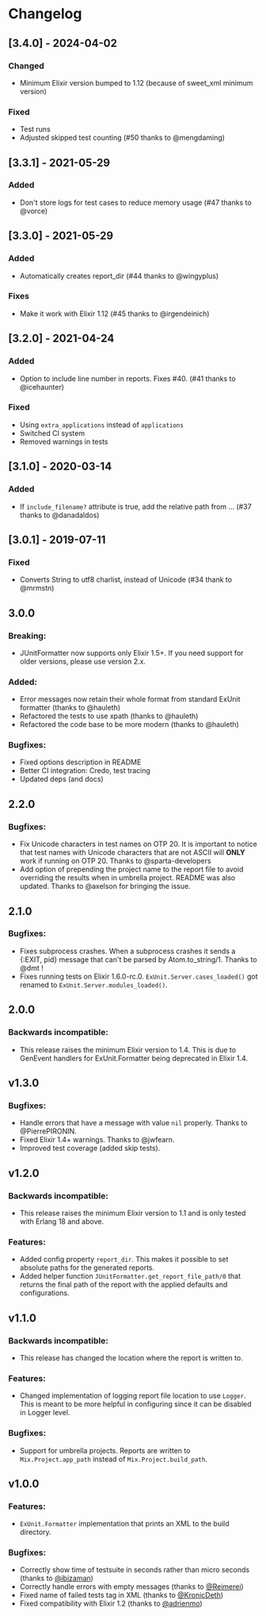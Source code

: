 # Changelog

## [3.4.0] - 2024-04-02

### Changed

- Minimum Elixir version bumped to 1.12 (because of sweet_xml minimum version)

### Fixed

- Test runs
- Adjusted skipped test counting (#50 thanks to @mengdaming)

## [3.3.1] - 2021-05-29

### Added

-  Don't store logs for test cases to reduce memory usage (#47 thanks to @vorce)

## [3.3.0] - 2021-05-29

### Added

- Automatically creates report_dir (#44 thanks to @wingyplus)

### Fixes

- Make it work with Elixir 1.12 (#45 thanks to @irgendeinich)

## [3.2.0] - 2021-04-24

### Added

- Option to include line number in reports. Fixes #40. (#41 thanks to @icehaunter)

### Fixed

- Using `extra_applications` instead of `applications`
- Switched CI system
- Removed warnings in tests

## [3.1.0] - 2020-03-14

### Added

- If `include_filename?` attribute is true, add the relative path from … (#37 thanks to @danadaldos)

## [3.0.1] - 2019-07-11

### Fixed

- Converts String to utf8 charlist, instead of Unicode (#34 thank to @mrmstn)

## 3.0.0

### Breaking:

- JUnitFormatter now supports only Elixir 1.5+. If you need support for older versions, please use version 2.x.

### Added:

- Error messages now retain their whole format from standard ExUnit formatter (thanks to @hauleth)
- Refactored the tests to use xpath (thanks to @hauleth)
- Refactored the code base to be more modern (thanks to @hauleth)

### Bugfixes:

- Fixed options description in README
- Better CI integration: Credo, test tracing
- Updated deps (and docs)

## 2.2.0

### Bugfixes:

  - Fix Unicode characters in test names on OTP 20. It is important to notice that test names with Unicode characters that are not ASCII will **ONLY** work if running on OTP 20. Thanks to @sparta-developers
  - Add option of prepending the project name to the report file to avoid overriding the results when in umbrella project. README was also updated. Thanks to @axelson for bringing the issue.

## 2.1.0

### Bugfixes:

  - Fixes subprocess crashes. When a subprocess crashes it sends a {:EXIT, pid} message that can't be parsed by Atom.to_string/1. Thanks to @dmt !
  - Fixes running tests on Elixir 1.6.0-rc.0. `ExUnit.Server.cases_loaded()` got renamed to `ExUnit.Server.modules_loaded()`.

## 2.0.0

### Backwards incompatible:

  - This release raises the minimum Elixir version to 1.4. This is due to GenEvent handlers for ExUnit.Formatter being deprecated in Elixir 1.4.

## v1.3.0

### Bugfixes:

  - Handle errors that have a message with value `nil` properly. Thanks to @PierrePIRONIN.
  - Fixed Elixir 1.4+ warnings. Thanks to @jwfearn.
  - Improved test coverage (added skip tests).

## v1.2.0

### Backwards incompatible:

  - This release raises the minimum Elixir version to 1.1 and is only tested with Erlang 18 and above.

### Features:

  - Added config property `report_dir`. This makes it possible to set absolute paths for the generated reports.
  - Added helper function `JUnitFormatter.get_report_file_path/0` that returns the final path of the report with the applied defaults and configurations.

## v1.1.0

### Backwards incompatible: 

  - This release has changed the location where the report is written to. 

### Features:

  - Changed implementation of logging report file location to use `Logger`. This is meant to be more helpful in configuring since it can be disabled in Logger level.

### Bugfixes:

  - Support for umbrella projects. Reports are written to `Mix.Project.app_path` instead of `Mix.Project.build_path`.

## v1.0.0

### Features:

  - `ExUnit.Formatter` implementation that prints an XML to the build directory.
  
### Bugfixes:

  - Correctly show time of testsuite in seconds rather than micro seconds (thanks to [@ibizaman](https://github.com/ibizaman))
  - Correctly handle errors with empty messages (thanks to [@Reimerei](https://github.com/Reimerei))
  - Fixed name of failed tests tag in XML (thanks to [@KronicDeth](https://github.com/KronicDeth))
  - Fixed compatibility with Elixir 1.2 (thanks to [@adrienmo](https://github.com/adrienmo))
